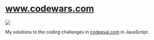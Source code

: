 www.codewars.com
================

![](https://raw.github.com/rohan-paul/Codewars-Solutions/master/codewars-logo.jpg)

My solutions to the coding challenges in [codeeval.com](https://www.codewars.com) in JavaScript.
